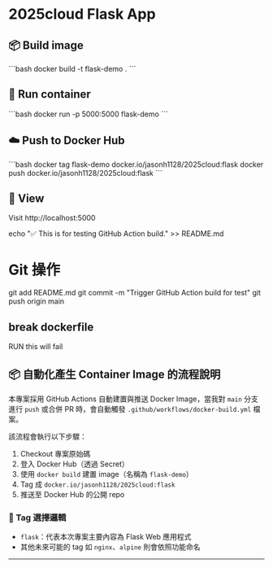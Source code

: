 
# 2025cloud Flask App

## 📦 Build image
\`\`\`bash
docker build -t flask-demo .
\`\`\`

## 🚀 Run container
\`\`\`bash
docker run -p 5000:5000 flask-demo
\`\`\`

## ☁️ Push to Docker Hub
\`\`\`bash
docker tag flask-demo docker.io/jasonh1128/2025cloud:flask
docker push docker.io/jasonh1128/2025cloud:flask
\`\`\`

## 🔗 View
Visit http://localhost:5000




echo "✅ This is for testing GitHub Action build." >> README.md

# Git 操作
git add README.md
git commit -m "Trigger GitHub Action build for test"
git push origin main


## break dockerfile
RUN this will fail

## 📦 自動化產生 Container Image 的流程說明

本專案採用 GitHub Actions 自動建置與推送 Docker Image，當我對 `main` 分支進行 `push` 或合併 PR 時，會自動觸發 `.github/workflows/docker-build.yml` 檔案。

該流程會執行以下步驟：
1. Checkout 專案原始碼
2. 登入 Docker Hub（透過 Secret）
3. 使用 `docker build` 建置 image（名稱為 `flask-demo`）
4. Tag 成 `docker.io/jasonh1128/2025cloud:flask`
5. 推送至 Docker Hub 的公開 repo

### 📌 Tag 選擇邏輯

- `flask`：代表本次專案主要內容為 Flask Web 應用程式
- 其他未來可能的 tag 如 `nginx`、`alpine` 則會依照功能命名

---



